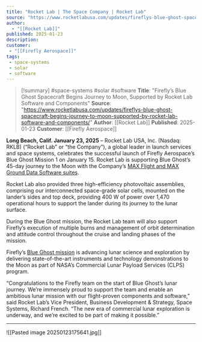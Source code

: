 ```yaml
---
title: "Rocket Lab | The Space Company | Rocket Lab"
source: "https://www.rocketlabusa.com/updates/fireflys-blue-ghost-spacecraft-begins-journey-to-moon-supported-by-rocket-lab-software-and-components/"
author:
  - "[[Rocket Lab]]"
published: 2025-01-23
description:
customer:
 - "[[Firefly Aerospace]]"
tags:
 - space-systems
 - solar
 - software
---
```


>[!summary]
>#space-systems #solar #software
>**Title**: "Firefly’s Blue Ghost Spacecraft Begins Journey to Moon, Supported by Rocket Lab Software and Components"
**Source**: "https://www.rocketlabusa.com/updates/fireflys-blue-ghost-spacecraft-begins-journey-to-moon-supported-by-rocket-lab-software-and-components/"
**Author**: [[Rocket Lab]]
**Published**: 2025-01-23
**Customer**: [[Firefly Aerospace]]

**Long Beach, Calif. January 23, 2025** – Rocket Lab USA, Inc. (Nasdaq: RKLB) (“Rocket Lab” or “the Company”), a global leader in launch services and space systems, celebrates the successful launch of Firefly Aerospace’s Blue Ghost Mission 1 on January 15. Rocket Lab is supporting Blue Ghost’s 45-day journey to the Moon with the Company’s [MAX Flight and MAX Ground Data Software suites](https://www.rocketlabusa.com/space-systems/space-software/).

Rocket Lab also provided three high-efficiency photovoltaic assemblies, comprising our interconnected space-grade solar cells, mounted on the lander’s sides and top deck, providing 400 W of power over 1,470 operational hours to support the lander during its journey to the lunar surface.

During the Blue Ghost mission, the Rocket Lab team will also support Firefly’s execution of multiple burns and management of orbit determination and attitude control throughout the cruise and landing phases of the mission.

Firefly’s [Blue Ghost mission](https://fireflyspace.com/missions/blue-ghost-mission-1/) is advancing lunar science and exploration by delivering state-of-the-art instruments and technology demonstrations to the Moon as part of NASA’s Commercial Lunar Payload Services (CLPS) program.

“Congratulations to the Firefly team on the start of Blue Ghost’s lunar journey. We’re immensely proud to support the team and enable an ambitious lunar mission with our flight-proven components and software,” said Rocket Lab’s Vice President, Business Development & Strategy, Space Systems, Richard French. “The new era of commercial lunar exploration is underway, and we’re excited to be part of making it possible.”

---

![[Pasted image 20250123175641.jpg]]